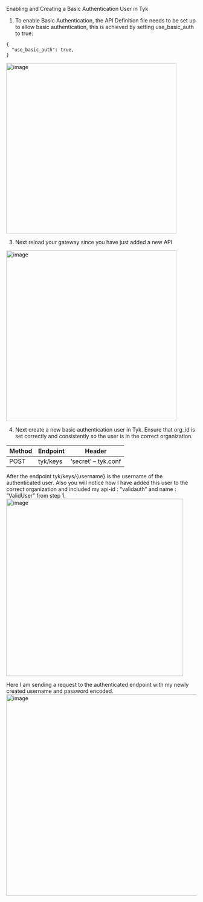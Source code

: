 Enabling and Creating a Basic Authentication User in Tyk

1.	To enable Basic Authentication, the API Definition file needs to be set up to allow basic authentication, this is achieved by setting use_basic_auth to true:
```   
{
  "use_basic_auth": true,
}
```
<img width="450" alt="image" src="https://github.com/AnthonyBibbo/tyk-documentation/assets/118140090/45fedadd-a55a-4bf3-9f30-2c7cffb34095">


3.	Next reload your gateway since you have just added a new API
<img width="450" alt="image" src="https://github.com/AnthonyBibbo/tyk-documentation/assets/118140090/97a173dd-cddd-4fca-89cc-d66d0672373c">

4.	Next create a new basic authentication user in Tyk. Ensure that org_id is set correctly and consistently so the user is in the correct organization.

| Method | Endpoint | Header |
|----------|----------|----------|
| POST | tyk/keys | ‘secret’ – tyk.conf |


After the endpoint tyk/keys/{username} is the username of the authenticated user. Also you will notice how I have added this user to the correct organization and included my api-id : “validauth” and name : “ValidUser” from step 1. 
<img width="468" alt="image" src="https://github.com/AnthonyBibbo/tyk-documentation/assets/118140090/14888d18-9265-4cb7-86d6-58d031ff70de">




Here I am sending a request to the authenticated endpoint with my newly created username and password encoded.
<img width="532" alt="image" src="https://github.com/AnthonyBibbo/tyk-documentation/assets/118140090/7d7c8cfe-d3af-4f0d-9e9d-6105ef5c96f2">

